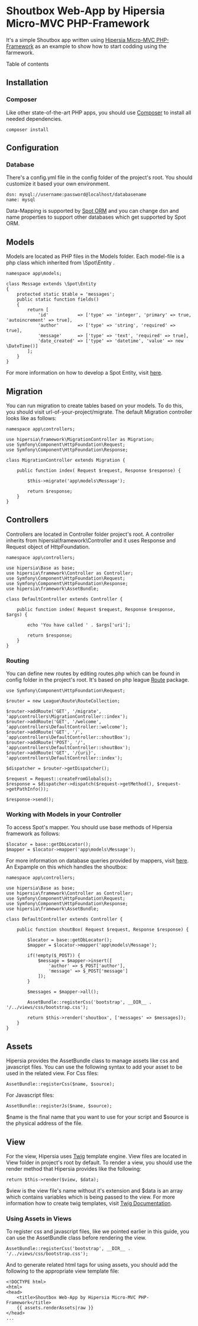 # Shoutbox Web-App by Hipersia Micro-MVC PHP-Framework

It's a simple Shoutbox app written using [Hipersia Micro-MVC PHP-Framework](https://github.com/Amirhb/hipersia "Hipersia Micro-MVC PHP-Framework") as an example to show how to start codding using the farmework.

Table of contents

## Installation

### Composer
Like other state-of-the-art PHP apps, you should use [Composer](https://getcomposer.org/download/ "Composer") to install all needed dependencies.
```
composer install
```
## Configuration
### Database
There's a config.yml file in the config folder of the project's root. You should customize it based your own environment.
```
dsn: mysql://username:password@localhost/databasename
name: mysql
```
Data-Mapping is supported by [Spot ORM](http://phpdatamapper.com "Spot ORM") and you can change dsn and name properties to support other databases which get supported by Spot ORM.
## Models
Models are located as PHP files in the Models folder. Each model-file is a php class which inherited from \Spot\Entity .
```
namespace app\models;

class Message extends \Spot\Entity
{
    protected static $table = 'messages';
    public static function fields()
    {
        return [
            'id'           => ['type' => 'integer', 'primary' => true, 'autoincrement' => true],
            'author'       => ['type' => 'string', 'required' => true],
            'message'      => ['type' => 'text', 'required' => true],
            'date_created' => ['type' => 'datetime', 'value' => new \DateTime()]
        ];
    }
}
```
For more information on how to develop a Spot Entity, visit [here](http://phpdatamapper.com/docs/entities/ "Working With Entities").
## Migration
You can run migration to create tables based on your models. To do this, you should visit url-of-your-project/migrate.
The default Migration controller looks like as follows:
```
namespace app\controllers;

use hipersia\framework\MigrationController as Migration;
use Symfony\Component\HttpFoundation\Request;
use Symfony\Component\HttpFoundation\Response;

class MigrationController extends Migration {

    public function index( Request $request, Response $response) {

        $this->migrate('app\models\Message');

        return $response;
    }
}
```
## Controllers
Controllers are located in Controller folder project's root. A controller inherits from hipersia\framework\Controller and it uses Response and Request object of HttpFoundation.
```
namespace app\controllers;

use hipersia\Base as base;
use hipersia\framework\Controller as Controller;
use Symfony\Component\HttpFoundation\Request;
use Symfony\Component\HttpFoundation\Response;
use hipersia\framework\AssetBundle;

class DefaultController extends Controller {

    public function index( Request $request, Response $response, $args) {

        echo 'You have called ' . $args['uri'];

        return $response;
    }
}
```
### Routing
You can define new routes by editing routes.php which can be found in config folder in the project's root. It's based on php league [Route](http://route.thephpleague.com "Route") package.
```
use Symfony\Component\HttpFoundation\Request;

$router = new League\Route\RouteCollection;

$router->addRoute('GET', '/migrate', 'app\controllers\MigrationController::index');
$router->addRoute('GET', '/welcome', 'app\controllers\DefaultController::welcome');
$router->addRoute('GET', '/', 'app\controllers\DefaultController::shoutBox');
$router->addRoute('POST', '/', 'app\controllers\DefaultController::shoutBox');
$router->addRoute('GET', '/{uri}', 'app\controllers\DefaultController::index');

$dispatcher = $router->getDispatcher();

$request = Request::createFromGlobals();
$response = $dispatcher->dispatch($request->getMethod(), $request->getPathInfo());

$response->send();
```
### Working with Models in your Controller
To access Spot's mapper. You should use base methods of Hipersia framework as follows:
```
$locator = base::getDbLocator();
$mapper = $locator->mapper('app\models\Message');
```
For more information on database queries provided by mappers, visit [here](http://phpdatamapper.com/docs/queries "Queries With Spot").
An Expample on this which handles the shoutbox:
```
namespace app\controllers;

use hipersia\Base as base;
use hipersia\framework\Controller as Controller;
use Symfony\Component\HttpFoundation\Request;
use Symfony\Component\HttpFoundation\Response;
use hipersia\framework\AssetBundle;

class DefaultController extends Controller {

    public function shoutBox( Request $request, Response $response) {

        $locator = base::getDbLocator();
        $mapper = $locator->mapper('app\models\Message');

        if(!empty($_POST)) {
            $message = $mapper->insert([
                'author' => $_POST['author'],
                'message' => $_POST['message']
            ]);
        }

        $messages = $mapper->all();

        AssetBundle::registerCss('bootstrap', __DIR__ . '/../views/css/bootstrap.css');

        return $this->render('shoutbox', ['messages' => $messages]);
    }
}
```
## Assets
Hipersia provides the AssetBundle class to manage assets like css and javascript files. You can use the following syntax to add your asset to be used in the related view.
For Css files:
```
AssetBundle::registerCss($name, $source);
```
For Javascript files:
```
AssetBundle::registerJs($name, $source);
```
$name is the final name that you want to use for your script and $source is the physical address of the file.
## View
For the view, Hipersia uses [Twig](http://twig.sensiolabs.org/ "Twig") template engine. View files are located in View folder in project's root by default.
To render a view, you should use the render method that Hipersia provides like the following:
```
return $this->render($view, $data);
```
$view is the view file's name without it's extension and $data is an array which contains variables which is being passed to the view.
For more information how to create twig templates, visit [Twig Documentation](http://twig.sensiolabs.org/documentation "Twig Documentation").
### Using Assets in Views
To register css and javascript files, like we pointed earlier in this guide, you can use the AssetBundle class before rendering the view.
```
AssetBundle::registerCss('bootstrap', __DIR__ . '/../views/css/bootstrap.css');
```
And to generate related html tags for using assets, you should add the following to the appropriate view template file:
```
<!DOCTYPE html>
<html>
<head>
    <title>Shoutbox Web-App by Hipersia Micro-MVC PHP-Framework</title>
    {{ assets.renderAssets|raw }}
</head>
...
```

